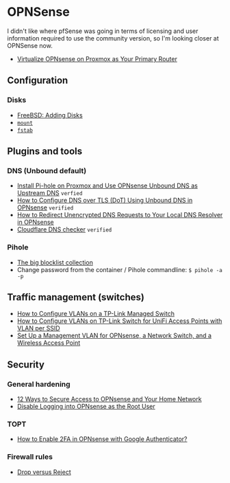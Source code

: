 # OPNSense
I didn't like where pfSense was going in terms of licensing and user information required to use the community version, so I'm looking closer at OPNSense now.

* [Virtualize OPNsense on Proxmox as Your Primary Router](https://homenetworkguy.com/how-to/virtualize-opnsense-on-proxmox-as-your-primary-router/)

## Configuration

### Disks
* [FreeBSD: Adding Disks](https://docs.freebsd.org/en/books/handbook/disks/#disks-adding)
* [`mount`](https://man.freebsd.org/cgi/man.cgi?mount(8))
* [`fstab`](https://man.freebsd.org/cgi/man.cgi?fstab(5))

## Plugins and tools

### DNS (Unbound default)
* [Install Pi-hole on Proxmox and Use OPNsense Unbound DNS as Upstream DNS](https://homenetworkguy.com/how-to/install-pi-hole-on-proxmox-and-use-opnsense-unbound-dns-as-upstream-dns/) `verfied`
* [How to Configure DNS over TLS (DoT) Using Unbound DNS in OPNsense](https://homenetworkguy.com/how-to/configure-dns-over-tls-unbound-opnsense/) `verified`
* [How to Redirect Unencrypted DNS Requests to Your Local DNS Resolver in OPNsense](https://homenetworkguy.com/how-to/redirect-all-dns-requests-to-local-dns-resolver/)
* [Cloudflare DNS checker](https://one.one.one.one/help/) `verified`

### Pihole
* [The big blocklist collection](https://firebog.net/)
* Change password from the container / Pihole commandline: `$ pihole -a -p`

## Traffic management (switches)
* [How to Configure VLANs on a TP-Link Managed Switch](https://homenetworkguy.com/how-to/configure-vlans-tp-link-switch/)
* [How to Configure VLANs on TP-Link Switch for UniFi Access Points with VLAN per SSID](https://homenetworkguy.com/how-to/configure-tp-link-switch-vlan-with-unifi-access-points-vlan-per-ssid/)
* [Set Up a Management VLAN for OPNsense, a Network Switch, and a Wireless Access Point](https://homenetworkguy.com/how-to/set-up-management-vlan-for-opnsense-network-switch-and-access-point/)

## Security

### General hardening
* [12 Ways to Secure Access to OPNsense and Your Home Network](https://homenetworkguy.com/how-to/ways-to-secure-access-to-opnsense-and-your-home-network/)
* [Disable Logging into OPNsense as the Root User](https://homenetworkguy.com/how-to/disable-root-user-opnsense/)

### TOPT
* [How to Enable 2FA in OPNsense with Google Authenticator?](https://www.zenarmor.com/docs/network-security-tutorials/how-to-enable-2fa-in-opnsense-with-google-authenticator)

### Firewall rules
* [Drop versus Reject](https://www.chiark.greenend.org.uk/~peterb/network/drop-vs-reject)

